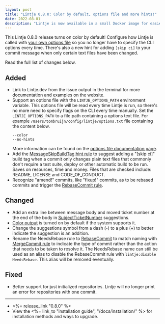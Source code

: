 ```yaml
---
layout: post
title: "Lintje 0.8.0: Color by default, options file and more hints!"
date: 2022-08-01
description: "Lintje is now available in a small Docker image for easier portability. This release also contains minor rule improvements."
---
```


This Lintje 0.8.0 release turns on color by default! Configure how Lintje is called with [your own options file][options file] so you no longer have to specify the CLI options every time. There's also a new hint for adding `[skip ci]` to your commit message when only certain text files have been changed.

Read the full list of changes below.

## Added

- Link to Lintje.dev from the issue output in the terminal for more
  documentation and examples on the website.
- Support an options file with the `LINTJE_OPTIONS_PATH` environment
  variable. This options file will be read every time Lintje is run, so there's
  no more need to specify flags on the CLI every time manually. Set the
  `LINTJE_OPTIONS_PATH` to a file path containing a options text file.
  For example `/Users/tombruijn/config/lintje/options.txt` file containing the
  content below.
  ```
  --color
  --no-hints
  ```
  More information can be found on the [options file documentation
  page][options file].
- Add the [MessageSkipBuildTag hint rule][MessageSkipBuildTag] to suggest
  adding a "[skip ci]" build tag when a commit only changes plain text files
  that commonly don't require a test suite, deploy or other automatic build to
  be run. Saves on resources, time and money. Files that are checked include:
  README, LICENSE and CODE_OF_CONDUCT.
- Recognize "amend!" commits, like "fixup!" commits, as to be rebased commits
  and trigger the [RebaseCommit rule][RebaseCommit].

## Changed

- Add an extra line between message body and moved ticket number at the end of
  the body in [SubjectTicketNumber] suggestions.
- [Color output] is turned on by default if the system supports it.
- Change the suggestions symbol from a dash (-) to a plus (+) to better
  indicate the suggestion is an addition.
- Rename the NeedsRebase rule to [RebaseCommit] to match naming with
  [MergeCommit rule][MergeCommit] to indicate the type of commit rather than
  the action that needs to be taken to resolve it. The NeedsRebase name can
  still be used as an alias to disable the RebaseCommit rule with
  `lintje:disable NeedsRebase`. This alias will be removed eventually.

## Fixed

- Better support for just initialized repositories. Lintje will no longer print
  an error for repositories with one commit.

---

- <%= release_link "0.8.0" %>
- View the <%= link_to "installation guide", "/docs/installation/" %> for installation methods and ways to upgrade.

[options file]: /docs/configuration/#options-file
[Color output]: /docs/usage/#colorized-output
[SubjectTicketNumber]: /docs/rules/commit-subject/#subjectticketnumber
[MessageSkipBuildTag]: /docs/rules/commit-message/#messageskipbuildtag
[RebaseCommit]: /docs/rules/commit-type/#rebasecommit
[MergeCommit]: /docs/rules/commit-type/#mergecommit

